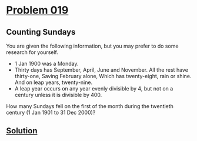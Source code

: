 # [Problem 019](https://projecteuler.net/problem=19)
## Counting Sundays

You are given the following information, but you may prefer to do some research for yourself.

- 1 Jan 1900 was a Monday.
- Thirty days has September,
April, June and November.
All the rest have thirty-one,
Saving February alone,
Which has twenty-eight, rain or shine.
And on leap years, twenty-nine.
- A leap year occurs on any year evenly divisible by 4, but not on a century
unless it is divisible by 400.

How many Sundays fell on the first of the month during the twentieth century (1 Jan 1901 to 31 Dec 2000)?

[Solution](https://github.com/Gott50/ProjectEuler-Odyssey/blob/master/Project%20Euler/src/Problems/P019_Counting_Sundays.java)
---
